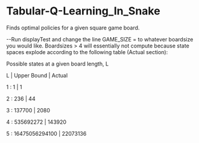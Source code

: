 # Tabular-Q-Learning_In_Snake
Finds optimal policies for a given square game board.

--Run displayTest and change the line GAME_SIZE = to whatever boardsize you would like. Boardsizes > 4 will essentially not 
compute because state spaces explode according to the following table (Actual section):

Possible states at a given board length, L

L | Upper Bound | Actual

1 : 1 | 1

2 : 236 | 44

3 : 137700 | 2080

4 : 535692272 | 143920

5 : 16475056294100 | 22073136

